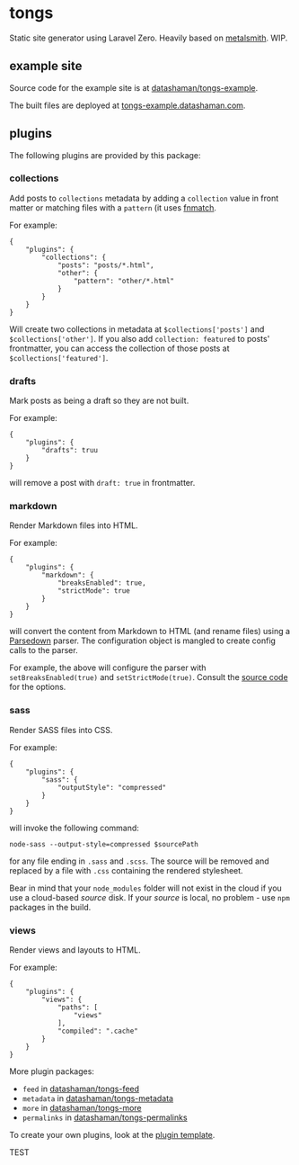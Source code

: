 # tongs

Static site generator using Laravel Zero. Heavily based on [metalsmith](https:/metalsmith.io). WIP.

## example site

Source code for the example site is at [datashaman/tongs-example](https://github.com/datashaman/tongs-example).

The built files are deployed at [tongs-example.datashaman.com](http://tongs-example.datashaman.com).

## plugins

The following plugins are provided by this package:

### collections

Add posts to `collections` metadata by adding a `collection` value in front matter or matching files with a `pattern` (it uses [fnmatch](https://php.net/functions/fnmatch).

For example:

    {
        "plugins": {
            "collections": {
                "posts": "posts/*.html",
                "other": {
                    "pattern": "other/*.html"
                }
            }
        }
    }

Will create two collections in metadata at `$collections['posts']` and `$collections['other']`. If you also add `collection: featured` to posts' frontmatter, you can access the collection of those posts at `$collections['featured']`.

### drafts

Mark posts as being a draft so they are not built.

For example:

    {
        "plugins": {
            "drafts": truu
        }
    }

will remove a post with `draft: true` in frontmatter.

### markdown

Render Markdown files into HTML.

For example:

    {
        "plugins": {
            "markdown": {
                "breaksEnabled": true,
                "strictMode": true
            }
        }
    }

will convert the content from Markdown to HTML (and rename files) using a [Parsedown](https://github.com/erusev/parsedown) parser. The configuration object is mangled to create config calls to the parser.

For example, the above will configure the parser with `setBreaksEnabled(true)` and `setStrictMode(true)`. Consult the [source code](https://github.com/erusev/parsedown/blob/master/Parsedown.php) for the options.

### sass

Render SASS files into CSS.

For example:

    {
        "plugins": {
            "sass": {
                "outputStyle": "compressed"
            }
        }
    }

will invoke the following command:

    node-sass --output-style=compressed $sourcePath

for any file ending in `.sass` and `.scss`. The source will be removed and replaced by a file with `.css` containing the rendered stylesheet.

Bear in mind that your `node_modules` folder will not exist in the cloud if you use a cloud-based _source_ disk. If your _source_ is local, no problem - use `npm` packages in the build.

### views

Render views and layouts to HTML.

For example:

    {
        "plugins": {
            "views": {
                "paths": [
                    "views"
                ],
                "compiled": ".cache"
            }
        }
    }

More plugin packages:

* `feed` in [datashaman/tongs-feed](http://github.com/datashaman/tongs-feed)
* `metadata` in [datashaman/tongs-metadata](http://github.com/datashaman/tongs-metadata)
* `more` in [datashaman/tongs-more](http://github.com/datashaman/tongs-more)
* `permalinks` in [datashaman/tongs-permalinks](http://github.com/datashaman/tongs-permalinks)

To create your own plugins, look at the [plugin template](https://github.com/datashaman/tongs-plugin).

TEST
